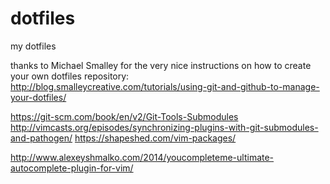 # dotfiles
my dotfiles

thanks to Michael Smalley	for the very nice instructions on how to create your own dotfiles repository:
http://blog.smalleycreative.com/tutorials/using-git-and-github-to-manage-your-dotfiles/

https://git-scm.com/book/en/v2/Git-Tools-Submodules
http://vimcasts.org/episodes/synchronizing-plugins-with-git-submodules-and-pathogen/
https://shapeshed.com/vim-packages/

http://www.alexeyshmalko.com/2014/youcompleteme-ultimate-autocomplete-plugin-for-vim/
